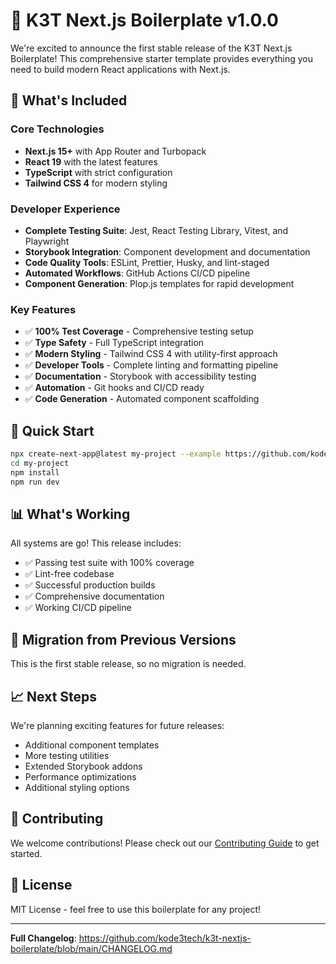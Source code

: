 # 🚀 K3T Next.js Boilerplate v1.0.0

We're excited to announce the first stable release of the K3T Next.js Boilerplate! This comprehensive starter template provides everything you need to build modern React applications with Next.js.

## 🎯 What's Included

### Core Technologies

- **Next.js 15+** with App Router and Turbopack
- **React 19** with the latest features
- **TypeScript** with strict configuration
- **Tailwind CSS 4** for modern styling

### Developer Experience

- **Complete Testing Suite**: Jest, React Testing Library, Vitest, and Playwright
- **Storybook Integration**: Component development and documentation
- **Code Quality Tools**: ESLint, Prettier, Husky, and lint-staged
- **Automated Workflows**: GitHub Actions CI/CD pipeline
- **Component Generation**: Plop.js templates for rapid development

### Key Features

- ✅ **100% Test Coverage** - Comprehensive testing setup
- ✅ **Type Safety** - Full TypeScript integration
- ✅ **Modern Styling** - Tailwind CSS 4 with utility-first approach
- ✅ **Developer Tools** - Complete linting and formatting pipeline
- ✅ **Documentation** - Storybook with accessibility testing
- ✅ **Automation** - Git hooks and CI/CD ready
- ✅ **Code Generation** - Automated component scaffolding

## 🚀 Quick Start

```bash
npx create-next-app@latest my-project --example https://github.com/kode3tech/k3t-nextjs-boilerplate
cd my-project
npm install
npm run dev
```

## 📊 What's Working

All systems are go! This release includes:

- ✅ Passing test suite with 100% coverage
- ✅ Lint-free codebase
- ✅ Successful production builds
- ✅ Comprehensive documentation
- ✅ Working CI/CD pipeline

## 🔄 Migration from Previous Versions

This is the first stable release, so no migration is needed.

## 📈 Next Steps

We're planning exciting features for future releases:

- Additional component templates
- More testing utilities
- Extended Storybook addons
- Performance optimizations
- Additional styling options

## 🤝 Contributing

We welcome contributions! Please check out our [Contributing Guide](CONTRIBUTING.md) to get started.

## 📄 License

MIT License - feel free to use this boilerplate for any project!

---

**Full Changelog**: https://github.com/kode3tech/k3t-nextjs-boilerplate/blob/main/CHANGELOG.md
